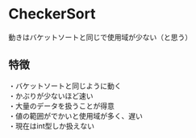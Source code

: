 # CheckerSort
動きはバケットソートと同じで使用域が少ない（と思う）

## 特徴
・バケットソートと同じように動く  
・かぶりが少ないほど速い  
・大量のデータを扱うことが得意  
・値の範囲がでかいと使用域が多く、遅い  
・現在はint型しか扱えない  

